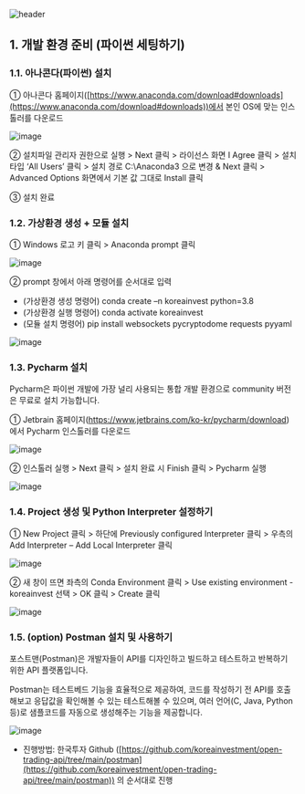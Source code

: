 ![header](https://capsule-render.vercel.app/api?type=waving&color=gradient&height=300&section=header&text=한국투자증권%20KIS%20Developers&fontSize=50&animation=fadeIn&fontAlignY=38&desc=개발%20환경%20준비%20(파이썬%20세팅하기)&descAlignY=51&descAlign=62)

## 1. 개발 환경 준비 (파이썬 세팅하기)

### **1.1. 아나콘다(파이썬) 설치**

① 아나콘다 홈페이지([https://www.anaconda.com/download#downloads](https://www.anaconda.com/download#downloads))에서 본인 OS에 맞는 인스톨러를 다운로드 

![image](https://github.com/koreainvestment/open-trading-api/assets/87407853/7c3fdfe0-24b3-4dae-80ae-9c3eb83b1ba2)

② 설치파일 관리자 권한으로 실행 > Next 클릭 > 라이선스 화면 I Agree 클릭 > 설치타입 ‘All Users’ 클릭 > 설치 경로 C:\Anaconda3 으로 변경 & Next 클릭 > Advanced Options 화면에서 기본 값 그대로 Install 클릭

③ 설치 완료

### **1.2. 가상환경 생성 + 모듈 설치**

① Windows 로고 키 클릭 > Anaconda prompt 클릭 

![image](https://github.com/koreainvestment/open-trading-api/assets/87407853/8ae27b27-3990-4a70-b98d-41e2e6457440)

② prompt 창에서 아래 명령어를 순서대로 입력

 - (가상환경 생성 명령어) conda create –n koreainvest python=3.8
 - (가상환경 실행 명령어) conda activate koreainvest
 - (모듈 설치 명령어) pip install websockets pycryptodome requests pyyaml
   
![image](https://github.com/koreainvestment/open-trading-api/assets/87407853/014ac6f5-e689-4a7d-833b-f8d1d6ff46f4)

### **1.3. Pycharm 설치**

Pycharm은 파이썬 개발에 가장 널리 사용되는 통합 개발 환경으로 community 버전은 무료로 설치 가능합니다. 

① Jetbrain 홈페이지(https://www.jetbrains.com/ko-kr/pycharm/download) 에서 Pycharm 인스톨러를 다운로드

![image](https://github.com/koreainvestment/open-trading-api/assets/87407853/0a816854-f748-4778-aeca-5f8cf66fc118)

② 인스톨러 실행 > Next 클릭 > 설치 완료 시 Finish 클릭 > Pycharm 실행

![image](https://github.com/koreainvestment/open-trading-api/assets/87407853/c368369d-ea00-470e-92bc-c2d7bde015f1)

### **1.4. Project 생성 및 Python Interpreter 설정하기**

① New Project 클릭 > 하단에 Previously configured Interpreter 클릭 > 우측의 Add Interpreter – Add Local Interpreter 클릭 

![image](https://github.com/koreainvestment/open-trading-api/assets/87407853/2e90ce4b-c7d8-4b41-a2f2-9fce45660a83)

② 새 창이 뜨면 좌측의 Conda Environment 클릭 > Use existing environment - koreainvest 선택 > OK 클릭 > Create 클릭

![image](https://github.com/koreainvestment/open-trading-api/assets/87407853/4bbf7777-6d23-46ed-8914-ba294bd708c7)

### **1.5. (option) Postman 설치 및 사용하기**

포스트맨(Postman)은 개발자들이 API를 디자인하고 빌드하고 테스트하고 반복하기 위한 API 플랫폼입니다. 

Postman는 테스트베드 기능을 효율적으로 제공하여, 코드를 작성하기 전 API를 호출해보고 응답값을 확인해볼 수 있는 테스트해볼 수 있으며, 여러 언어(C, Java, Python 등)로 샘플코드를 자동으로 생성해주는 기능을 제공합니다.

![image](https://github.com/koreainvestment/open-trading-api/assets/87407853/dcfea9fb-5a95-49a9-86f2-f333b5b2f067)

 - 진행방법: 한국투자 Github ([https://github.com/koreainvestment/open-trading-api/tree/main/postman](https://github.com/koreainvestment/open-trading-api/tree/main/postman)) 의 순서대로 진행
